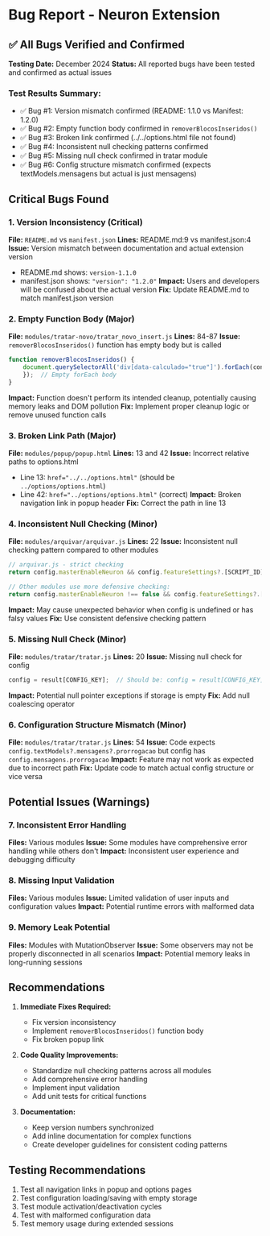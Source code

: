 # Bug Report - Neuron Extension

## ✅ All Bugs Verified and Confirmed

**Testing Date:** December 2024
**Status:** All reported bugs have been tested and confirmed as actual issues

### Test Results Summary:
- ✅ Bug #1: Version mismatch confirmed (README: 1.1.0 vs Manifest: 1.2.0)
- ✅ Bug #2: Empty function body confirmed in `removerBlocosInseridos()`
- ✅ Bug #3: Broken link confirmed (../../options.html file not found)
- ✅ Bug #4: Inconsistent null checking patterns confirmed
- ✅ Bug #5: Missing null check confirmed in tratar module
- ✅ Bug #6: Config structure mismatch confirmed (expects textModels.mensagens but actual is just mensagens)

## Critical Bugs Found

### 1. **Version Inconsistency** (Critical)
**File:** `README.md` vs `manifest.json`
**Lines:** README.md:9 vs manifest.json:4
**Issue:** Version mismatch between documentation and actual extension version
- README.md shows: `version-1.1.0`
- manifest.json shows: `"version": "1.2.0"`
**Impact:** Users and developers will be confused about the actual version
**Fix:** Update README.md to match manifest.json version

### 2. **Empty Function Body** (Major)
**File:** `modules/tratar-novo/tratar_novo_insert.js`
**Lines:** 84-87
**Issue:** `removerBlocosInseridos()` function has empty body but is called
```javascript
function removerBlocosInseridos() {
    document.querySelectorAll('div[data-calculado="true"]').forEach(container => {
    });  // Empty forEach body
}
```
**Impact:** Function doesn't perform its intended cleanup, potentially causing memory leaks and DOM pollution
**Fix:** Implement proper cleanup logic or remove unused function calls

### 3. **Broken Link Path** (Major)
**File:** `modules/popup/popup.html`
**Lines:** 13 and 42
**Issue:** Incorrect relative paths to options.html
- Line 13: `href="../../options.html"` (should be `../options/options.html`)
- Line 42: `href="../options/options.html"` (correct)
**Impact:** Broken navigation link in popup header
**Fix:** Correct the path in line 13

### 4. **Inconsistent Null Checking** (Minor)
**File:** `modules/arquivar/arquivar.js`
**Lines:** 22
**Issue:** Inconsistent null checking pattern compared to other modules
```javascript
// arquivar.js - strict checking
return config.masterEnableNeuron && config.featureSettings?.[SCRIPT_ID]?.enabled;

// Other modules use more defensive checking:
return config.masterEnableNeuron !== false && config.featureSettings?.[SCRIPT_ID]?.enabled !== false;
```
**Impact:** May cause unexpected behavior when config is undefined or has falsy values
**Fix:** Use consistent defensive checking pattern

### 5. **Missing Null Check** (Minor)
**File:** `modules/tratar/tratar.js`
**Lines:** 20
**Issue:** Missing null check for config
```javascript
config = result[CONFIG_KEY];  // Should be: config = result[CONFIG_KEY] || {};
```
**Impact:** Potential null pointer exceptions if storage is empty
**Fix:** Add null coalescing operator

### 6. **Configuration Structure Mismatch** (Minor)
**File:** `modules/tratar/tratar.js`
**Lines:** 54
**Issue:** Code expects `config.textModels?.mensagens?.prorrogacao` but config has `config.mensagens.prorrogacao`
**Impact:** Feature may not work as expected due to incorrect path
**Fix:** Update code to match actual config structure or vice versa

## Potential Issues (Warnings)

### 7. **Inconsistent Error Handling**
**Files:** Various modules
**Issue:** Some modules have comprehensive error handling while others don't
**Impact:** Inconsistent user experience and debugging difficulty

### 8. **Missing Input Validation**
**Files:** Various modules
**Issue:** Limited validation of user inputs and configuration values
**Impact:** Potential runtime errors with malformed data

### 9. **Memory Leak Potential**
**Files:** Modules with MutationObserver
**Issue:** Some observers may not be properly disconnected in all scenarios
**Impact:** Potential memory leaks in long-running sessions

## Recommendations

1. **Immediate Fixes Required:**
   - Fix version inconsistency
   - Implement `removerBlocosInseridos()` function body
   - Fix broken popup link

2. **Code Quality Improvements:**
   - Standardize null checking patterns across all modules
   - Add comprehensive error handling
   - Implement input validation
   - Add unit tests for critical functions

3. **Documentation:**
   - Keep version numbers synchronized
   - Add inline documentation for complex functions
   - Create developer guidelines for consistent coding patterns

## Testing Recommendations

1. Test all navigation links in popup and options pages
2. Test configuration loading/saving with empty storage
3. Test module activation/deactivation cycles
4. Test with malformed configuration data
5. Test memory usage during extended sessions
